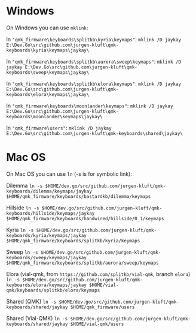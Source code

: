 # Windows

On Windows you can use `mklink`:
 
In `"qmk_firmware\keyboards\splitkb\kyria\keymaps"`:
 `mklink /D jaykay E:\Dev.Go\src\github.com\jurgen-kluft\qmk-keyboards\kyria\keymaps\jaykay\`

In `"qmk_firmware\keyboards\splitkb\aurora\sweep\keymaps"`:
 `mklink /D jaykay E:\Dev.Go\src\github.com\jurgen-kluft\qmk-keyboards\sweep\keymaps\jaykay\`

In `"qmk_firmware\keyboards\splitkb\elora\keymaps"`:
 `mklink /D jaykay E:\Dev.Go\src\github.com\jurgen-kluft\qmk-keyboards\elora\keymaps\jaykay\`

In `"qmk_firmware\keyboards\moonlander\keymaps"`:
 `mklink /D jaykay E:\Dev.Go\src\github.com\jurgen-kluft\qmk-keyboards\moonlander\keymaps\jaykay\`

In `"qmk_firmware\users"`:
 `mklink /D jaykay E:\Dev.Go\src\github.com\jurgen-kluft\qmk-keyboards\shared\jaykay\`

 
# Mac OS

On Mac OS you can use `ln` (-s is for symbolic link):

Dilemma
`ln -s $HOME/dev.go/src/github.com/jurgen-kluft/qmk-keyboards/dilemma/keymaps/jaykay $HOME/qmk_firmware/keyboards/bastardkb/dilemma/keymaps`

Hillside
`ln -s $HOME/dev.go/src/github.com/jurgen-kluft/qmk-keyboards/hillside/keymaps/jaykay $HOME/qmk_firmware/keyboards/handwired/hillside/0_1/keymaps`

Kyria
`ln -s $HOME/dev.go/src/github.com/jurgen-kluft/qmk-keyboards/kyria/keymaps/jaykay $HOME/qmk_firmware/keyboards/splitkb/kyria/keymaps`

Sweep
`ln -s $HOME/dev.go/src/github.com/jurgen-kluft/qmk-keyboards/sweep/keymaps/jaykay $HOME/qmk_firmware/keyboards/splitkb/aurora/sweep/keymaps`

Elora (vial-qmk, from `https://github.com/splitkb/vial-qmk`, branch `elora`)
`ln -s $HOME/dev.go/src/github.com/jurgen-kluft/qmk-keyboards/elora/keymaps/jaykay $HOME/vial-qmk/keyboards/splitkb/elora/keymaps`

Shared (QMK)
`ln -s $HOME/dev.go/src/github.com/jurgen-kluft/qmk-keyboards/shared/jaykay $HOME/qmk_firmware/users`

Shared (Vial-QMK)
`ln -s $HOME/dev.go/src/github.com/jurgen-kluft/qmk-keyboards/shared/jaykay $HOME/vial-qmk/users`